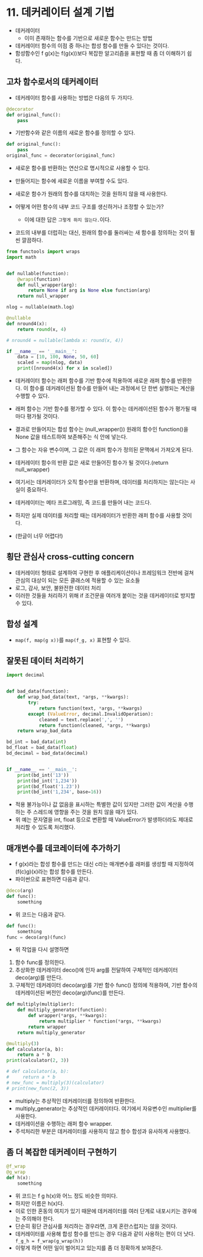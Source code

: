 # 11. 데커레이터 설계 기법
* 데커레이터
    * 이미 존재하는 함수를 기반으로 새로운 함수는 만드는 방법
* 데커레이터 함수의 이점 중 하나는 합성 함수를 만들 수 있다는 것이다.
* 함성함수인 f g(x)는 f(g(x))보다 복잡한 알고리즘을 표현할 때 좀 더 이해하기 쉽다.

## 고차 함수로서의 데커레이터
* 데커레이터 함수를 사용하는 방법은 다음의 두 가지다.
```py
@decorator
def original_func():
    pass
```
* 기반함수와 같은 이름의 새로운 함수를 정의할 수 있다.

```py
def original_func():
    pass
original_func = decorator(original_func)
```
* 새로운 함수를 반환하는 연산으로 명시적으로 사용할 수 있다.
* 만들어지는 함수에 새로운 이름을 부여할 수도 있다.
* 새로운 함수가 원래의 함수를 대치하는 것을 원하지 않을 때 사용한다.

* 어떻게 어떤 함수의 내부 코드 구조를 생신하거나 조정할 수 있는가?
    * 이에 대한 답은 `그렇게 하지 않는다.`이다.
* 코드의 내부를 더럽히는 대신, 원래의 함수를 둘러싸는 새 함수를 정의하는 것이 훨씬 깔끔하다.

```py
from functools import wraps
import math


def nullable(function):
    @wraps(function)
    def null_wrapper(arg):
        return None if arg is None else function(arg)
    return null_wrapper

nlog = nullable(math.log)

@nullable
def nround4(x):
    return round(x, 4)

# nround4 = nullable(lambda x: round(x, 4))

if __name__ == '__main__':
    data = [10, 100, None, 50, 60]
    scaled = map(nlog, data)
    print([nround4(x) for x in scaled])
```
* 데커레이터 함수는 래퍼 함수를 기반 함수에 적용하여 새로운 래퍼 함수를 반환한다. 이 함수를 데커레이션된 함수를 만들어 내는 과정에서 단 한번 실행되는 계산을 수행할 수 있다.
* 래퍼 함수는 기반 함수를 평가할 수 있다. 이 함수는 데커레이션된 함수가 평가될 때마다 평가될 것이다.

* 결과로 만들어지는 합성 함수는 (null_wrapper()) 원래의 함수인 function()을 None 값을 테스트하여 보존해주는 식 안에 넣는다.
* 그 함수는 자유 변수이며, 그 값은 이 래퍼 함수가 정의된 문맥에서 가져오게 된다.
* 데커레이터 함수의 반환 값은 새로 만들어진 함수가 될 것이다.(return null_wrapper)
* 여기서는 데커레이터가 오직 함수만을 반환하며, 데이터를 처리하지는 않는다는 사실이 중요하다.
* 데커레이터는 메타 프로그래밍, 즉 코드를 만들어 내는 코드다.
* 하지만 실제 데이터를 처리할 때는 데커레이터가 반환한 래퍼 함수를 사용할 것이다.

* (한글이 너무 어렵다!)

## 횡단 관심사 cross-cutting concern
* 데커레이터 형태로 설계하여 구현한 후 애플리케이션이나 프레임워크 전반에 걸쳐 관심의 대상이 되는 모든 클래스에 적용할 수 있는 요소들
* 로그, 감사, 보안, 불완전한 데이터 처리
* 이러한 것들을 처리하기 위해 if 조건문을 여러개 붙이는 것을 데커레이터로 방지할 수 있다.

## 합성 설계
* `map(f, map(g x))`를 `map(f_g, x)` 표현할 수 있다.

## 잘못된 데이터 처리하기
```py
import decimal


def bad_data(function):
    def wrap_bad_data(text, *args, **kwargs):
        try:
            return function(text, *args, **kwargs)
        except (ValueError, decimal.InvalidOperation):
            cleaned = text.replace(',', '')
            return function(cleaned, *args, **kwargs)
    return wrap_bad_data

bd_int = bad_data(int)
bd_float = bad_data(float)
bd_decimal = bad_data(decimal)


if __name__ == '__main__':
    print(bd_int('13'))
    print(bd_int('1,234'))
    print(bd_float('1.23'))
    print(bd_int('1,234', base=16))
```
* 적용 불가능이나 값 없음을 표시하는 특별한 값이 있지만 그러한 값이 계산을 수행하는 주 스레드에 영향을 주는 것을 원치 않을 때가 있다.
* 위 예는 문자열을 int, float 등으로 변환할 때 ValueError가 발생하더라도 제대로 처리할 수 있도록 처리했다.

## 매개변수를 데코레이터에 추가하기
* f g(x)라는 합성 함수를 만드는 대신 c라는 매개변수를 래퍼를 생성할 때 지정하여 (f(c)g)(x)라는 합성 함수를 만든다.
* 파이썬으로 표현하면 다음과 같다.
```py
@deco(arg)
def func():
    something
```

* 위 코드는 다음과 같다.
```py
def func():
    something
func = deco(arg)(func)
```
* 위 작업을 다시 설명하면
1. 함수 func를 정의한다.
2. 추상화한 데커레이터 deco()에 인자 arg를 전달하여 구체적인 데커레이터 deco(arg)를 만든다.
3. 구체적인 데커레이터 deco(arg)를 기반 함수 func() 정의에 적용하여, 기반 함수의 데커레이션된 버전인 deco(arg)(func)를 만든다.

```py
def multiply(multiplier):
    def multiply_generator(function):
        def wrapper(*args, **kwargs):
            return multiplier * function(*args, **kwargs)
        return wrapper
    return multiply_generator

@multiply(3)
def calculator(a, b):
    return a * b
print(calculator(2, 3))

# def calculator(a, b):
#     return a * b
# new_func = multiply(3)(calculator)
# print(new_func(2, 3))
```
* multiply는 추상적인 데커레이터를 정의하여 반환한다.
* multiply_generator는 추상적인 데커레이터다. 여기에서 자유변수인 multiplier를 사용한다.
* 데커레이션을 수행하는 래퍼 함수 wrapper.
* 주석처리한 부분은 데커레이터를 사용하지 않고 함수 합성과 유사하게 사용했다.

## 좀 더 복잡한 데커레이터 구현하기
```py
@f_wrap
@g_wrap
def h(x):
    something
```
* 위 코드는 f g h(x)와 어느 정도 비슷한 의미다.
* 하지만 이름은 h(x)다.
* 이로 인한 혼동의 여지가 있기 때문에 데커레이터를 여러 단계로 내포시키는 경우에는 주의해야 한다.
* 단순히 횡단 관심사를 처리하는 경우라면, 크게 혼란스럽지는 않을 것이다.
* 데커레이터를 사용해 합성 함수를 만드는 경우 다음과 같이 사용하는 편이 더 낫다.
`f_g_h = f_wrap(g_wrap(h))`
* 이렇게 하면 어떤 일이 벌어지고 있는지를 좀 더 정확하게 보여준다.